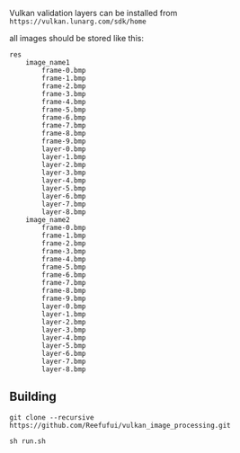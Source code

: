 Vulkan validation layers can be installed from `https://vulkan.lunarg.com/sdk/home`

all images should be stored like this:

```
res
    image_name1
        frame-0.bmp
        frame-1.bmp
        frame-2.bmp
        frame-3.bmp
        frame-4.bmp
        frame-5.bmp
        frame-6.bmp
        frame-7.bmp
        frame-8.bmp
        frame-9.bmp
        layer-0.bmp
        layer-1.bmp
        layer-2.bmp
        layer-3.bmp
        layer-4.bmp
        layer-5.bmp
        layer-6.bmp
        layer-7.bmp
        layer-8.bmp
    image_name2
        frame-0.bmp
        frame-1.bmp
        frame-2.bmp
        frame-3.bmp
        frame-4.bmp
        frame-5.bmp
        frame-6.bmp
        frame-7.bmp
        frame-8.bmp
        frame-9.bmp
        layer-0.bmp
        layer-1.bmp
        layer-2.bmp
        layer-3.bmp
        layer-4.bmp
        layer-5.bmp
        layer-6.bmp
        layer-7.bmp
        layer-8.bmp
```

## Building

`git clone --recursive https://github.com/Reefufui/vulkan_image_processing.git`

`sh run.sh`

